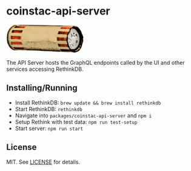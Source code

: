 # coinstac-api-server

<img src="https://raw.githubusercontent.com/MRN-Code/coinstac/master/img/coinstac.png" height="75px">

The API Server hosts the GraphQL endpoints called by the UI and other services accessing RethinkDB. 

## Installing/Running

  * Install RethinkDB: `brew update && brew install rethinkdb`
  * Start RethinkDB: `rethinkdb`
  * Navigate into `packages/coinstac-api-server` and `npm i`
  * Setup Rethink with test data: `npm run test-setup`
  * Start server: `npm run start`

## License

MIT. See [LICENSE](./LICENSE) for details.